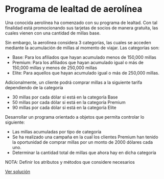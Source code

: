 # Programa de lealtad de aerolínea

Una conocida aerolínea ha comenzado con su programa de lealtad. Con tal finalidad está promocionando sus tarjetas de socios de manera gratuita, las cuales vienen con una cantidad de millas base.  


Sin embargo, la aerolínea considera 3 categorías, las cuales se acceden mediante la acumulación de millas al momento de viajar. Las categorías son:


* Base: Para los afiliados que hayan acumulado menos de 150,000 millas
* Premium: Para los afiliados que hayan acumulado igual o más de 150,000 millas y menos de 250,000 millas
* Elite: Para aquellos que hayan acumulado igual o más de 250,000 millas.


Adicionalmente, un cliente podrá comprar millas a la siguiente tarifa dependiendo de la categoría  


* 30 millas por cada dólar si está en la categoría Base
* 50 millas por cada dólar si está en la categoría Premium
* 90 millas por cada dólar si está en la categoría Elite


Desarrollar un programa orientado a objetos que permita controlar lo siguiente:


* Las millas acumuladas por tipo de categoría
* Se ha realizado una campaña en la cual los clientes Premium han tenido la oportunidad de comprar millas por un monto de 2000 dólares cada uno.
* Determinar la cantidad total de millas que ahora hay en dicha categoría


NOTA: Definir los atributos y métodos que considere necesarios

[Ver solución](../soluciones/nivel-4/aerolinea.rb)
